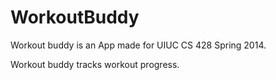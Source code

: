WorkoutBuddy
============

Workout buddy is an App made for UIUC CS 428 Spring 2014.

Workout buddy tracks workout progress.
